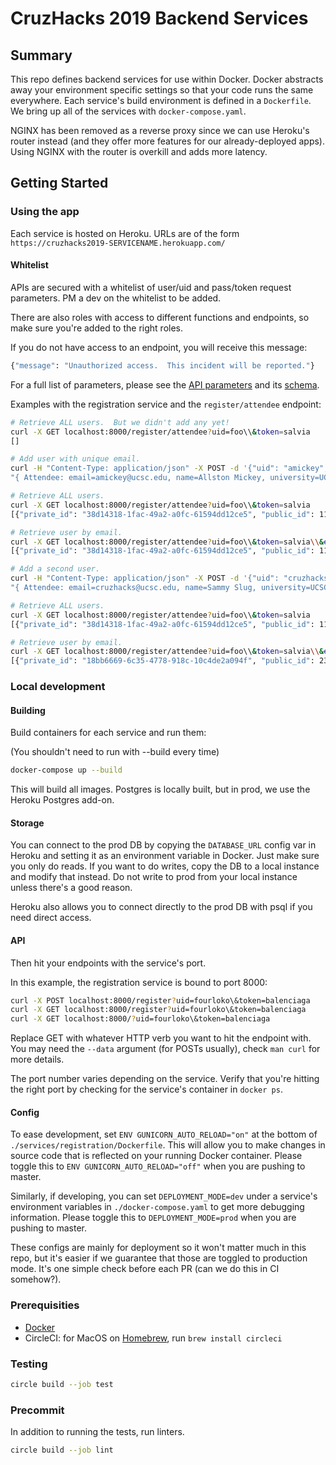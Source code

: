 # CruzHacks 2019 Backend Services

## Summary

This repo defines backend services for use within Docker.  Docker abstracts away your environment specific settings so that your code runs the same everywhere.  Each service's build environment is defined in a `Dockerfile`.  We bring up all of the services with `docker-compose.yaml`.

NGINX has been removed as a reverse proxy since we can use Heroku's router instead (and they offer more features for our already-deployed apps).  Using NGINX with the router is overkill and adds more latency.

## Getting Started

### Using the app

Each service is hosted on Heroku.  URLs are of the form `https://cruzhacks2019-SERVICENAME.herokuapp.com/`

#### Whitelist

APIs are secured with a whitelist of user/uid and pass/token request parameters.  PM a dev on the whitelist to be added.

There are also roles with access to different functions and endpoints, so make sure you're added to the right roles.

If you do not have access to an endpoint, you will receive this message:

```bash
{"message": "Unauthorized access.  This incident will be reported."}
```

For a full list of parameters, please see the [API parameters](services/registration/src/api/attendees.py) and its [schema](services/registration/src/models/attendees.py).

Examples with the registration service and the `register/attendee` endpoint:

```bash
# Retrieve ALL users.  But we didn't add any yet!
curl -X GET localhost:8000/register/attendee?uid=foo\\&token=salvia
[]

# Add user with unique email.
curl -H "Content-Type: application/json" -X POST -d '{"uid": "amickey", "token": "salvia", "email": "salvia@ucsc.edu", "first_name": "Allston", "last_name": "Mickey", "birthday": "1998-03-29", "university": "UCSC", "grad_year": 2019, "shirt_size": "M", "short_answer1": "sa1", "short_answer2": "sa2"}' localhost:8000/register/attendee
"{ Attendee: email=amickey@ucsc.edu, name=Allston Mickey, university=UCSC }"

# Retrieve ALL users.
curl -X GET localhost:8000/register/attendee?uid=foo\\&token=salvia
[{"private_id": "38d14318-1fac-49a2-a0fc-61594dd12ce5", "public_id": 11493, "checked_in": false, "email": "amickey@ucsc.edu", "first_name": "Allston", "last_name": "Mickey", "birthday": "1998-03-29", "university": "UCSC", "grad_year": 2019, "shirt_size": "M", "short_answer1": "sa1", "short_answer2": "sa2", "gender": null, "ethnicity": null, "major": null, "dietary_rest": null, "num_hacks": null, "linkedin": null, "github": null, "workshop_ideas": null}]

# Retrieve user by email.
curl -X GET localhost:8000/register/attendee?uid=foo\\&token=salvia\\&email=salvia@ucsc.edu
[{"private_id": "38d14318-1fac-49a2-a0fc-61594dd12ce5", "public_id": 11493, "checked_in": false, "email": "amickey@ucsc.edu", "first_name": "Allston", "last_name": "Mickey", "birthday": "1998-03-29", "university": "UCSC", "grad_year": 2019, "shirt_size": "M", "short_answer1": "sa1", "short_answer2": "sa2", "gender": null, "ethnicity": null, "major": null, "dietary_rest": null, "num_hacks": null, "linkedin": null, "github": null, "workshop_ideas": null}]

# Add a second user.
curl -H "Content-Type: application/json" -X POST -d '{"uid": "cruzhacks", "token": "plusULTRA", "email": "cruzhacks@ucsc.edu", "first_name": "Sammy", "last_name": "Slug", "birthday": "1986-02-15", "university": "UCSC", "grad_year": 2020, "shirt_size": "XL", "short_answer1": "sa1", "short_answer2": "sa2"}' localhost:8000/register/attendee
"{ Attendee: email=cruzhacks@ucsc.edu, name=Sammy Slug, university=UCSC }"

# Retrieve ALL users.
curl -X GET localhost:8000/register/attendee?uid=foo\\&token=salvia
[{"private_id": "38d14318-1fac-49a2-a0fc-61594dd12ce5", "public_id": 11493, "checked_in": false, "email": "amickey@ucsc.edu", "first_name": "Allston", "last_name": "Mickey", "birthday": "1998-03-29", "university": "UCSC", "grad_year": 2019, "shirt_size": "M", "short_answer1": "sa1", "short_answer2": "sa2", "gender": null, "ethnicity": null, "major": null, "dietary_rest": null, "num_hacks": null, "linkedin": null, "github": null, "workshop_ideas": null}, {"private_id": "18bb6669-6c35-4778-918c-10c4de2a094f", "public_id": 2383, "checked_in": false, "email": "cruzhacks@ucsc.edu", "first_name": "Sammy", "last_name": "Slug", "birthday": "1986-02-15", "university": "UCSC", "grad_year": 2020, "shirt_size": "XL", "short_answer1": "sa1", "short_answer2": "sa2", "gender": null, "ethnicity": null, "major": null, "dietary_rest": null, "num_hacks": null, "linkedin": null, "github": null, "workshop_ideas": null}]

# Retrieve user by email.
curl -X GET localhost:8000/register/attendee?uid=foo\\&token=salvia\\&email=cruzhacks@ucsc.edu
[{"private_id": "18bb6669-6c35-4778-918c-10c4de2a094f", "public_id": 2383, "checked_in": false, "email": "cruzhacks@ucsc.edu", "first_name": "Sammy", "last_name": "Slug", "birthday": "1986-02-15", "university": "UCSC", "grad_year": 2020, "shirt_size": "XL", "short_answer1": "sa1", "short_answer2": "sa2", "gender": null, "ethnicity": null, "major": null, "dietary_rest": null, "num_hacks": null, "linkedin": null, "github": null, "workshop_ideas": null}]
```

### Local development

#### Building

Build containers for each service and run them:

(You shouldn't need to run with --build every time)

```bash
docker-compose up --build
```

This will build all images.  Postgres is locally built, but in prod, we use the Heroku Postgres add-on.

#### Storage

You can connect to the prod DB by copying the `DATABASE_URL` config var in Heroku and setting it as an environment variable in Docker.  Just make sure you only do reads.  If you want to do writes, copy the DB to a local instance and modify that instead.  Do not write to prod from your local instance unless there's a good reason.

Heroku also allows you to connect directly to the prod DB with psql if you need direct access.

#### API

Then hit your endpoints with the service's port.

In this example, the registration service is bound to port 8000:

```bash
curl -X POST localhost:8000/register?uid=fourloko\&token=balenciaga
curl -X GET localhost:8000/register?uid=fourloko\&token=balenciaga
curl -X GET localhost:8000/?uid=fourloko\&token=balenciaga
```

Replace GET with whatever HTTP verb you want to hit the endpoint with.  You may need the `--data` argument (for POSTs usually), check `man curl` for more details.

The port number varies depending on the service.  Verify that you're hitting the right port by checking for the service's container in `docker ps`. 

#### Config

To ease development, set `ENV GUNICORN_AUTO_RELOAD="on"` at the bottom of `./services/registration/Dockerfile`.  This will allow you to make changes in source code that is reflected on your running Docker container.  Please toggle this to `ENV GUNICORN_AUTO_RELOAD="off"` when you are pushing to master.

Similarly, if developing, you can set `DEPLOYMENT_MODE=dev` under a service's environment variables in `./docker-compose.yaml` to get more debugging information.  Please toggle this to `DEPLOYMENT_MODE=prod` when you are pushing to master.  

These configs are mainly for deployment so it won't matter much in this repo, but it's easier if we guarantee that those are toggled to production mode.  It's one simple check before each PR (can we do this in CI somehow?).

### Prerequisities

- [Docker](https://docs.docker.com/install/#supported-platforms)
- CircleCI: for MacOS on [Homebrew](https://brew.sh/), run `brew install circleci`

### Testing

```bash
circle build --job test
```

### Precommit

In addition to running the tests, run linters.

```bash
circle build --job lint
```
